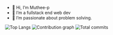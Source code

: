 - 👋 Hi, I’m Muthee-p
- 👀 I’m a fullstack end web dev
- 🌱 I’m passionate about problem solving.

![Top Langs](https://github-readme-stats.vercel.app/api/top-langs/?username=muthee-p)
![Contribution graph](https://github-readme-stats.vercel.app/api/?username=muthee-p&show_icons-true)
![Total commits](https://github-readme-stats.vercel.app/api/commits/?username=muthee-p)



<!---
just-p254/just-p254 is a ✨ special ✨ repository because its `README.md` (this file) appears on your GitHub profile.
You can click the Preview link to take a look at your changes.
--->
